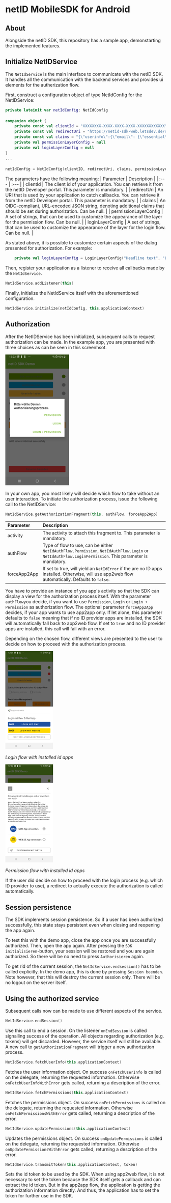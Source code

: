 # netID MobileSDK for Android

## About

Alongside the netID SDK, this repository has a sample app, demonstarting the implemented features.

## Initialize NetIDService

The `NetIdService` is the main interface to communicate with the netID SDK. It handles all the communication with the backend services and provides ui elements for the autherization flow.

First, construct a configuration object of type NetIdConfig for the NetIDService:
```kotlin
private lateinit var netIdConfig: NetIdConfig

companion object {
    private const val clientId = "XXXXXXXX-XXXX-XXXX-XXXX-XXXXXXXXXXXX"
    private const val redirectUri = "https://netid-sdk-web.letsdev.de/redirect"
    private const val claims = "{\"userinfo\":{\"email\": {\"essential\": true}, \"email_verified\": {\"essential\": true}}}"
    private val permissionLayerConfig = null
    private val loginLayerConfig = null
}
...

netIdConfig = NetIdConfig(clientID, redirectUri, claims, permissionLayerConfig, loginLayerConfig)
```

The parameters have the following meaning:
| Parameter | Description |
| :---        |    :---   |
| clientId | The client id of your application. You can retrieve it from the netID Developer portal. This parameter is mandatory. |
| redirectUri | An URI that is used by your application to catch callbacks. You can retrieve it from the netID Developer portal. This parameter is mandatory. |
| claims | An OIDC-compliant, URL-encoded JSON string, denoting additional claims that should be set during authorization. Can be null. |
| permissionLayerConfig | A set of strings, that can be used to customize the appearance of the layer for the permission flow. Can be null. |
| loginLayerConfig | A set of strings, that can be used to customize the appearance of the layer for the login flow. Can be null. |

As stated above, it is possible to customize certain aspects of the dialog presented for authorization. For example:
```kotlin
    private val loginLayerConfig = LoginLayerConfig("Headline text", "Login with app %s", "Continue text")
``` 

Then, register your application as a listener to receive all callbacks made by the `NetIdService`.
```kotlin
NetIdService.addListener(this)
```

Finally, initialize the NetIdService itself with the aforementioned configuration.
```kotlin
NetIdService.initialize(netIdConfig, this.applicationContext)
```

## Authorization

After the NetIDService has been initialized, subsequent calls to request authorization can be made. 
In the example app, you are presented with three choices as can be seen in this screenhsot.

<img src="images/netIdSdk_android_choose_authFlow.png" alt="netID SDK example app - chosse authFlow" style="width:200px;"/>

In your own app, you most likely will decide which flow to take without an user interaction. To initiate the authorization process, issue the following call to the NetIDService:
```kotlin
NetIdService.getAuthorizationFragment(this, authFlow, forceApp2App)
```
| Parameter | Description |
| :---        |    :---   |
| activity | The activity to attach this fragment to. This parameter is mandatory. |
| authFlow | Type of flow to use, can be either ``NetIdAuthFlow.Permission``, ``NetIdAuthFlow.Login`` or ``NetIdAuthFlow.LoginPermission``. This parameter is mandatory. |
| forceApp2App | If set to true, will yield an ``NetIdError`` if the are no ID apps installed. Otherwise, will use app2web flow automatically. Defaults to ``false``. |

You have to provide an instance of you app's activity so that the SDK can display a view for the authorization process itself.
With the parameter `authFlow`you decide, if you want to use `Permission`, `Login` or `Login + Permission` as authorization flow.
The optional parameter `forceApp2App` decides, if your app wants to use app2app only. If let alone, this parameter defaults to `false` meaning that if no ID provider apps are installed, the SDK will automatically fall back to app2web flow. If set to `true` and no ID provider apps are installed, this call will fail with an error.

Depending on the chosen flow, different views are presented to the user to decide on how to proceed with the authorization process.

<img src="images/netIdSdk_android_login_with_idApps.png" alt="netID SDK example app - chosse id app" style="width:150px;"><p><em>Login flow with installed id apps</em></p></img>
<img src="images/netIdSdk_android_permission_with_idApps.png" alt="netID SDK example app - chosse id app" style="width:150px;"><p><em>Permission flow with installed id apps</em></p></img>

If the user did decide on how to proceed with the login process (e.g. which ID provider to use), a redirect to actually execute the authorization is called automatically.

## Session persistence
The SDK implements session persistence. So if a user has been authorized successfully, this state stays persistent even when closing and reopening the app again.

To test this with the demo app, close the app once you are successfully authorized. Then, open the app again. After pressing the ```SDK initialisieren```-button, your session will be restored and you are again authorized. So there will be no need to press ```Authorisieren``` again.

To get rid of the current session, the ```NetIdService.endsession()``` has to be called explicitly. In the demo app, this is done by pressing ```Session beenden```. Note however, that this will destroy the current session only. There will be no logout on the server itself.

## Using the authorized service

Subsequent calls now can be made to use different aspects of the service.


```kotlin
NetIdService.endSession()
```
Use this call to end a session. On the listener `onEndSession` is called signalling success of the operation. All objects regarding authorization (e.g. tokens) will get discarded. However, the service itself will still be available. A new call to `getAuthorizationFragment` will trigger a new authorization process.

```kotlin
NetIdService.fetchUserInfo(this.applicationContext)
```
Fetches the user information object. On success `onFetchUserInfo` is called on the delegate, returning the requested information. Otherwise `onFetchUserInfoWithError` gets called, returning a description of the error.

```kotlin
NetIdService.fetchPermissions(this.applicationContext)
```
Fetches the permissions object. On success `onFetchPermissions` is called on the delegate, returning the requested information. Otherwise `onFetchPermissionsWithError` gets called, returning a description of the error.

```kotlin
NetIdService.updatePermissions(this.applicationContext)
```
Updates the permissions object. On success `onUpdatePermissions` is called on the delegate, returning the requested information. Otherwise `onUpdatePermissionsWithError` gets called, returning a description of the error.

```kotlin   
NetIdService.transmitToken(this.applicationContext, token)
```
Sets the id token to be used by the SDK. When using app2web flow, it is not necessary to set the token because the SDK itself gets a callback and can extract the id token. But in the app2app flow, the application is getting the authorization information directly. And thus, the application has to set the token for further use in the SDK.


